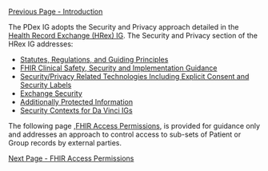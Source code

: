 [Previous Page - Introduction](introduction.html)

The PDex IG adopts the Security and Privacy approach detailed in the [Health Record Exchange (HRex) IG]({{site.data.fhir.ver.hrex}}/security.html).
The Security and Privacy section of the HRex IG addresses:

- [Statutes, Regulations, and Guiding Principles](https://hl7.org/fhir/us/davinci-hrex/2024Sep/security.html#statutes-regulations-and-guiding-principles)
- [FHIR Clinical Safety, Security and Implementation Guidance](https://hl7.org/fhir/us/davinci-hrex/2024Sep/security.html#fhir-clinical-safety-security-and-implementation-guidance)
- [Security/Privacy Related Technologies Including Explicit Consent and Security Labels](https://hl7.org/fhir/us/davinci-hrex/2024Sep/security.html#security-privacy-related-technologies-including-explicit-consent)
- [Exchange Security](https://hl7.org/fhir/us/davinci-hrex/2024Sep/security.html#exchange-security)
- [Additionally Protected Information](https://hl7.org/fhir/us/davinci-hrex/2024Sep/security.html#additionally-protected-information)
- [Security Contexts for Da Vinci IGs](https://hl7.org/fhir/us/davinci-hrex/2024Sep/security.html#additionally-protected-information)


The following page ,[FHIR Access Permissions](FHIRAccessPermissions.html), is provided for guidance 
only and addresses an approach to control access to sub-sets of Patient or Group records by external 
parties.

[Next Page - FHIR Access Permissions](FHIRAccessPermissions.html)
